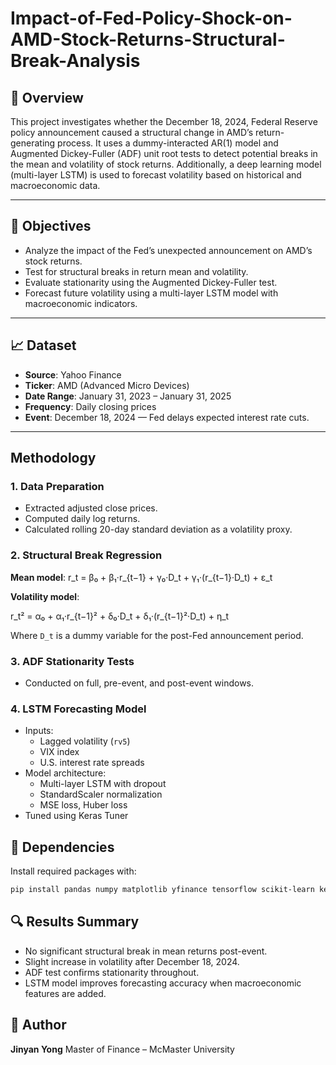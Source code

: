 # Impact-of-Fed-Policy-Shock-on-AMD-Stock-Returns-Structural-Break-Analysis

## 📌 Overview

This project investigates whether the December 18, 2024, Federal Reserve policy announcement caused a structural change in AMD’s return-generating process. It uses a dummy-interacted AR(1) model and Augmented Dickey-Fuller (ADF) unit root tests to detect potential breaks in the mean and volatility of stock returns. Additionally, a deep learning model (multi-layer LSTM) is used to forecast volatility based on historical and macroeconomic data.

---

## 🎯 Objectives

- Analyze the impact of the Fed’s unexpected announcement on AMD’s stock returns.
- Test for structural breaks in return mean and volatility.
- Evaluate stationarity using the Augmented Dickey-Fuller test.
- Forecast future volatility using a multi-layer LSTM model with macroeconomic indicators.

---

## 📈 Dataset

- **Source**: Yahoo Finance
- **Ticker**: AMD (Advanced Micro Devices)
- **Date Range**: January 31, 2023 – January 31, 2025
- **Frequency**: Daily closing prices
- **Event**: December 18, 2024 — Fed delays expected interest rate cuts.

---

## Methodology

### 1. Data Preparation

- Extracted adjusted close prices.
- Computed daily log returns.
- Calculated rolling 20-day standard deviation as a volatility proxy.

### 2. Structural Break Regression

**Mean model**:
r_t = β₀ + β₁·r_{t−1} + γ₀·D_t + γ₁·(r_{t−1}·D_t) + ε_t

**Volatility model**:

r_t² = α₀ + α₁·r_{t−1}² + δ₀·D_t + δ₁·(r_{t−1}²·D_t) + η_t

Where `D_t` is a dummy variable for the post-Fed announcement period.

### 3. ADF Stationarity Tests

- Conducted on full, pre-event, and post-event windows.

### 4. LSTM Forecasting Model

- Inputs:
  - Lagged volatility (`rv5`)
  - VIX index
  - U.S. interest rate spreads
- Model architecture:
  - Multi-layer LSTM with dropout
  - StandardScaler normalization
  - MSE loss, Huber loss
- Tuned using Keras Tuner

## 🧰 Dependencies

Install required packages with:

```bash
pip install pandas numpy matplotlib yfinance tensorflow scikit-learn keras-tuner
```

## 🔍 Results Summary

- No significant structural break in mean returns post-event.
- Slight increase in volatility after December 18, 2024.
- ADF test confirms stationarity throughout.
- LSTM model improves forecasting accuracy when macroeconomic features are added.

## 🙋 Author

**Jinyan Yong**
 Master of Finance – McMaster University